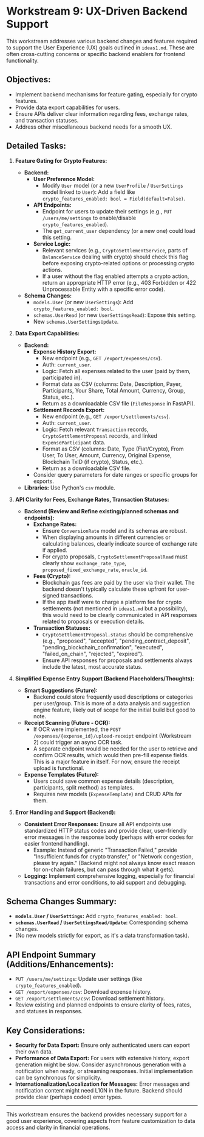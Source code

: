 # Workstream 9: UX-Driven Backend Support

This workstream addresses various backend changes and features required to support the User Experience (UX) goals outlined in `ideas1.md`. These are often cross-cutting concerns or specific backend enablers for frontend functionality.

## Objectives:

*   Implement backend mechanisms for feature gating, especially for crypto features.
*   Provide data export capabilities for users.
*   Ensure APIs deliver clear information regarding fees, exchange rates, and transaction statuses.
*   Address other miscellaneous backend needs for a smooth UX.

## Detailed Tasks:

1.  **Feature Gating for Crypto Features:**
    *   **Backend:**
        *   **User Preference Model:**
            *   Modify `User` model (or a new `UserProfile` / `UserSettings` model linked to `User`): Add a field like `crypto_features_enabled: bool = Field(default=False)`.
        *   **API Endpoints:**
            *   Endpoint for users to update their settings (e.g., `PUT /users/me/settings` to enable/disable `crypto_features_enabled`).
            *   The `get_current_user` dependency (or a new one) could load this setting.
        *   **Service Logic:**
            *   Relevant services (e.g., `CryptoSettlementService`, parts of `BalanceService` dealing with crypto) should check this flag before exposing crypto-related options or processing crypto actions.
            *   If a user without the flag enabled attempts a crypto action, return an appropriate HTTP error (e.g., 403 Forbidden or 422 Unprocessable Entity with a specific error code).
    *   **Schema Changes:**
        *   `models.User` (or new `UserSettings`): Add `crypto_features_enabled: bool`.
        *   `schemas.UserRead` (or new `UserSettingsRead`): Expose this setting.
        *   New `schemas.UserSettingsUpdate`.

2.  **Data Export Capabilities:**
    *   **Backend:**
        *   **Expense History Export:**
            *   New endpoint (e.g., `GET /export/expenses/csv`).
            *   Auth: `current_user`.
            *   Logic: Fetch all expenses related to the user (paid by them, participated in).
            *   Format data as CSV (columns: Date, Description, Payer, Participants, Your Share, Total Amount, Currency, Group, Status, etc.).
            *   Return as a downloadable CSV file (`FileResponse` in FastAPI).
        *   **Settlement Records Export:**
            *   New endpoint (e.g., `GET /export/settlements/csv`).
            *   Auth: `current_user`.
            *   Logic: Fetch relevant `Transaction` records, `CryptoSettlementProposal` records, and linked `ExpenseParticipant` data.
            *   Format as CSV (columns: Date, Type (Fiat/Crypto), From User, To User, Amount, Currency, Original Expense, Blockchain TxID (if crypto), Status, etc.).
            *   Return as a downloadable CSV file.
        *   Consider query parameters for date ranges or specific groups for exports.
    *   **Libraries:** Use Python's `csv` module.

3.  **API Clarity for Fees, Exchange Rates, Transaction Statuses:**
    *   **Backend (Review and Refine existing/planned schemas and endpoints):**
        *   **Exchange Rates:**
            *   Ensure `ConversionRate` model and its schemas are robust.
            *   When displaying amounts in different currencies or calculating balances, clearly indicate source of exchange rate if applied.
            *   For crypto proposals, `CryptoSettlementProposalRead` must clearly show `exchange_rate_type`, `proposed_fixed_exchange_rate`, `oracle_id`.
        *   **Fees (Crypto):**
            *   Blockchain gas fees are paid by the user via their wallet. The backend doesn't typically calculate these upfront for user-signed transactions.
            *   If the app itself were to charge a platform fee for crypto settlements (not mentioned in `ideas1.md` but a possibility), this would need to be clearly communicated in API responses related to proposals or execution details.
        *   **Transaction Statuses:**
            *   `CryptoSettlementProposal.status` should be comprehensive (e.g., "proposed", "accepted", "pending_contract_deposit", "pending_blockchain_confirmation", "executed", "failed_on_chain", "rejected", "expired").
            *   Ensure API responses for proposals and settlements always include the latest, most accurate status.

4.  **Simplified Expense Entry Support (Backend Placeholders/Thoughts):**
    *   **Smart Suggestions (Future):**
        *   Backend could store frequently used descriptions or categories per user/group. This is more of a data analysis and suggestion engine feature, likely out of scope for the initial build but good to note.
    *   **Receipt Scanning (Future - OCR):**
        *   If OCR were implemented, the `POST /expenses/{expense_id}/upload-receipt` endpoint (Workstream 2) could trigger an async OCR task.
        *   A separate endpoint would be needed for the user to retrieve and confirm OCR results, which would then pre-fill expense fields. This is a major feature in itself. For now, ensure the receipt upload is functional.
    *   **Expense Templates (Future):**
        *   Users could save common expense details (description, participants, split method) as templates.
        *   Requires new models (`ExpenseTemplate`) and CRUD APIs for them.

5.  **Error Handling and Support (Backend):**
    *   **Consistent Error Responses:** Ensure all API endpoints use standardized HTTP status codes and provide clear, user-friendly error messages in the response body (perhaps with error codes for easier frontend handling).
        *   Example: Instead of generic "Transaction Failed," provide "Insufficient funds for crypto transfer," or "Network congestion, please try again." (Backend might not always know exact reason for on-chain failures, but can pass through what it gets).
    *   **Logging:** Implement comprehensive logging, especially for financial transactions and error conditions, to aid support and debugging.

## Schema Changes Summary:

*   **`models.User` / `UserSettings`:** Add `crypto_features_enabled: bool`.
*   **`schemas.UserRead` / `UserSettingsRead/Update`:** Corresponding schema changes.
*   (No new models strictly for export, as it's a data transformation task).

## API Endpoint Summary (Additions/Enhancements):

*   `PUT /users/me/settings`: Update user settings (like `crypto_features_enabled`).
*   `GET /export/expenses/csv`: Download expense history.
*   `GET /export/settlements/csv`: Download settlement history.
*   Review existing and planned endpoints to ensure clarity of fees, rates, and statuses in responses.

## Key Considerations:

*   **Security for Data Export:** Ensure only authenticated users can export their own data.
*   **Performance of Data Export:** For users with extensive history, export generation might be slow. Consider asynchronous generation with a notification when ready, or streaming responses. Initial implementation can be synchronous for simplicity.
*   **Internationalization/Localization for Messages:** Error messages and notification content might need L10N in the future. Backend should provide clear (perhaps coded) error types.

---
This workstream ensures the backend provides necessary support for a good user experience, covering aspects from feature customization to data access and clarity in financial operations.
